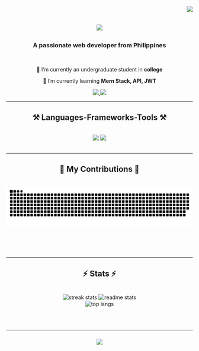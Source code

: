 <img align="right" src="https://visitor-badge.laobi.icu/badge?page_id=sdevmarc.sdevmarc" />

<h1 align="center">
    <img src="https://readme-typing-svg.herokuapp.com/?font=Righteous&size=35&center=true&vCenter=true&width=500&height=70&duration=4000&lines=Hi+There!+👋;+I'm+Marc+Edison!;" />
</h1>

<h3 align="center">A passionate web developer from Philippines</h3>

<br/>

<div align="center">
 
 🔭 I’m currently an undergraduate student in **college**
 
 🌱 I’m currently learning **Mern Stack, API, JWT**
 
 </div>
 
<div align="center"> 
  <a href="mailto:heed-mesuarez@smu.edu.ph.com">
    <img src="https://img.shields.io/badge/Gmail-333333?style=for-the-badge&logo=gmail&logoColor=red" />
  </a>
  <a href="https://www.linkedin.com/in/sdevmarc" target="_blank">
    <img src="https://img.shields.io/badge/LinkedIn-0077B5?style=for-the-badge&logo=linkedin&logoColor=white" target="_blank" />
  </a>
</div>

 <hr/>
 
<h2 align="center">⚒️ Languages-Frameworks-Tools ⚒️</h2>
<br/>
<div align="center">
    <img src="https://skillicons.dev/icons?i=react,html,css,vscode,github,figma,tailwind,git,eclipse" />
    <img src="https://skillicons.dev/icons?i=nodejs,javascript,express,mongodb,java,mysql,php,cs,vercel,postman,dotnet" /><br>
</div>

<br/>
<hr/>

<div align="center">
  <h2>🐍 My Contributions 🐍</h2>
  <br>
  <img alt="snake eating my contributions" src="https://raw.githubusercontent.com/sdevmarc/sdevmarc/output/github-contribution-grid-snake.svg" />
  
  <br/><br/><br/>
</div>

<hr/>

<h2 align="center">⚡ Stats ⚡</h2>
<br>
<div align=center>
  <img width=390 src="![sdevmarc's Stats](https://github-readme-stats.vercel.app/api?username=sdevmarc&theme=monokai&show_icons=true&hide_border=false&count_private=true)" alt="streak stats"/>
  <img width=390 src="https://github-readme-stats-sdevmarc.vercel.app/api?username=sdevmarc&count_private=true&show_icons=true&theme=react&rank_icon=github&border_radius=10" alt="readme stats" />
  <br/>
  <img width=325 align="center" src="https://github-readme-stats-sdevmarc.vercel.app/api/top-langs/?username=sdevmarc&hide=HTML&langs_count=8&layout=compact&theme=react&border_radius=10&size_weight=0.5&count_weight=0.5&exclude_repo=github-readme-stats" alt="top langs" />
</div>

<br/><br/>
<hr/>

<h3 align="center">
    <img src="https://readme-typing-svg.herokuapp.com/?font=Righteous&size=25&center=true&vCenter=true&width=500&height=70&duration=4000&lines=Thanks+for+visiting!+✌️;+Shoot+me+a+message+on+Linkedin!;I'm+always+down+to+collab+:)">
</h3>

<br/>


